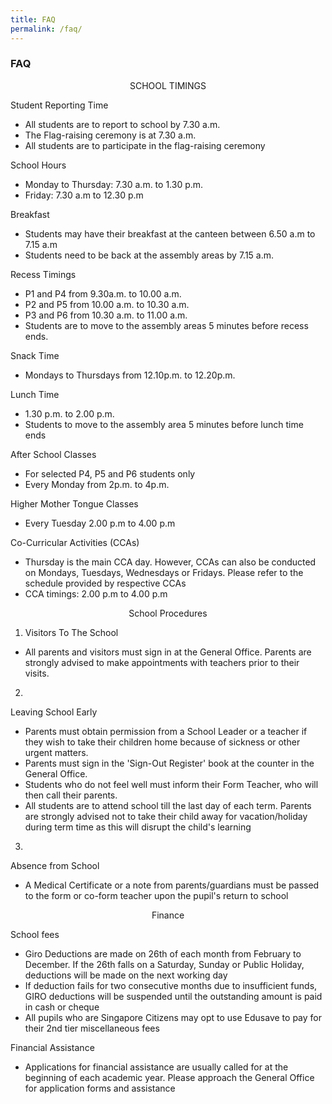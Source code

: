 ```yaml
---
title: FAQ
permalink: /faq/
---
```

### **FAQ**

<center>SCHOOL TIMINGS</center>

Student Reporting Time  

*   All students are to report to school by 7.30 a.m.    
*   The Flag-raising ceremony is at 7.30 a.m.
*   All students are to participate in the flag-raising ceremony

School Hours

*   Monday to Thursday: 7.30 a.m. to 1.30 p.m.  
*   Friday: 7.30 a.m to 12.30 p.m

Breakfast

*   Students may have their breakfast at the canteen between 6.50 a.m to 7.15 a.m
*   Students need to be back at the assembly areas by 7.15 a.m.

Recess Timings

*   P1 and P4 from 9.30a.m. to 10.00 a.m.
*   P2 and P5 from 10.00 a.m. to 10.30 a.m.
*   P3 and P6 from 10.30 a.m. to 11.00 a.m.
*   Students are to move to the assembly areas 5 minutes before recess ends.

Snack Time
*  Mondays to Thursdays from 12.10p.m. to 12.20p.m.

Lunch Time

*   1.30 p.m. to 2.00 p.m.
*   Students to move to the assembly area 5 minutes before lunch time ends

After School Classes

*   For selected P4, P5 and P6 students only
*   Every Monday from 2p.m. to 4p.m. 

Higher Mother Tongue Classes

*   Every Tuesday 2.00 p.m to 4.00 p.m

Co-Curricular Activities (CCAs)

*   Thursday is the main CCA day. However, CCAs can also be conducted on Mondays, Tuesdays, Wednesdays or Fridays. Please refer to the schedule provided by respective CCAs
*   CCA timings: 2.00 p.m to 4.00 p.m

  

<center>School Procedures</center>

1. Visitors To The School

*   All parents and visitors must sign in at the General Office. Parents are strongly advised to make appointments with teachers prior to their visits.

2.
Leaving School Early

*   Parents must obtain permission from a School Leader or a teacher if they wish to take their children home because of sickness or other urgent matters.
*   Parents must sign in the 'Sign-Out Register' book at the counter in the General Office.
*   Students who do not feel well must inform their Form Teacher, who will then call their parents.
*   All students are to attend school till the last day of each term. Parents are strongly advised not to take their child away for vacation/holiday during term time as this will disrupt the child's learning

3.
Absence from School

*   A Medical Certificate or a note from parents/guardians must be passed to the form or co-form teacher upon the pupil's return to school

  

<center>Finance</center>

School fees  

*   Giro Deductions are made on 26th of each month from February to December. If the 26th falls on a Saturday, Sunday or Public Holiday, deductions will be made on the next working day
*   If deduction fails for two consecutive months due to insufficient funds, GIRO deductions will be suspended until the outstanding amount is paid in cash or cheque
*   All pupils who are Singapore Citizens may opt to use Edusave to pay for their 2nd tier miscellaneous fees

Financial Assistance

*   Applications for financial assistance are usually called for at the beginning of each academic year. Please approach the General Office for application forms and assistance